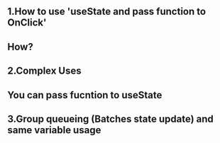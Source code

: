 ## 1.How to use 'useState and pass function to OnClick'
## How?


## 2.Complex Uses
## You can pass fucntion to useState


## 3.Group queueing (Batches state update) and same variable usage